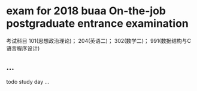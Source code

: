 # exam for 2018 buaa On-the-job postgraduate entrance examination

考试科目 	101(思想政治理论)； 204(英语二)； 302(数学二)； 991(数据结构与C语言程序设计) 

...
------------

todo study day ...


